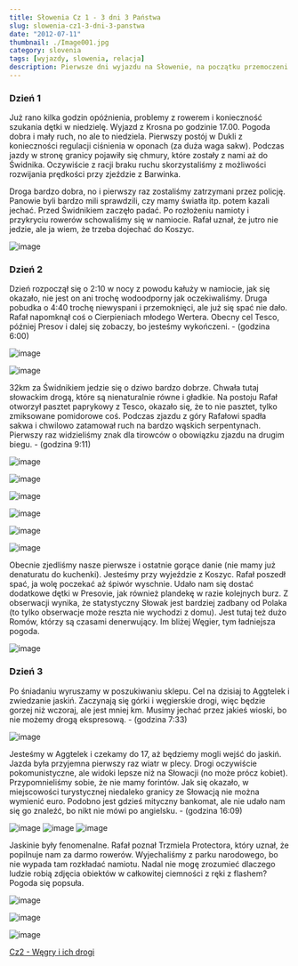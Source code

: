 ```yaml
---
title: Słowenia Cz 1 - 3 dni 3 Państwa
slug: slowenia-cz1-3-dni-3-panstwa
date: "2012-07-11"
thumbnail: ./Image001.jpg
category: slovenia
tags: [wyjazdy, slowenia, relacja]
description: Pierwsze dni wyjazdu na Słowenie, na początku przemoczeni i trochę zrezygnowani, ale jedziemy dalej
---
```



### Dzień 1
Już rano kilka godzin opóźnienia, problemy z rowerem i konieczność szukania dętki w niedzielę. Wyjazd z Krosna po godzinie 17.00. Pogoda dobra i mały ruch, no ale to niedziela. Pierwszy postój w Dukli z konieczności regulacji ciśnienia w oponach (za duża waga sakw). Podczas jazdy w stronę granicy pojawiły się chmury, które zostały z nami aż do Świdnika. Oczywiście z racji braku ruchu skorzystaliśmy z możliwości rozwijania prędkości przy zjeździe z Barwinka. 

Droga bardzo dobra, no i pierwszy raz zostaliśmy zatrzymani przez policję. Panowie byli bardzo mili sprawdzili, czy mamy światła itp. potem kazali jechać. Przed Świdnikiem zaczęło padać. Po rozłożeniu namioty i przykryciu rowerów schowaliśmy się w namiocie. Rafał uznał, że jutro nie jedzie, ale ja wiem, że trzeba dojechać do Koszyc.

![image](./Image000.JPG)

### Dzień 2

Dzień rozpoczął się o 2:10 w nocy z powodu kałuży w namiocie, jak się okazało, nie jest on ani trochę wodoodporny jak oczekiwaliśmy. Druga pobudka o 4:40 trochę niewyspani i przemoknięci, ale już się spać nie dało. Rafał napomknął coś o Cierpieniach młodego Wertera. Obecny cel Tesco, później Presov i dalej się zobaczy, bo jesteśmy wykończeni. - (godzina 6:00)

![image](./Image001.jpg)

![image](./Image002.jpg)

32km za Świdnikiem jedzie się o dziwo bardzo dobrze. Chwała tutaj słowackim drogą, które są nienaturalnie równe i gładkie. Na postoju Rafał otworzył pasztet paprykowy z Tesco, okazało się, że to nie pasztet, tylko zmiksowane pomidorowe coś. Podczas zjazdu z góry Rafałowi spadła sakwa i chwilowo zatamował ruch na bardzo wąskich serpentynach. Pierwszy raz widzieliśmy znak dla tirowców o obowiązku zjazdu na drugim biegu. - (godzina 9:11)

![image](./Image003.jpg)

![image](./Image004.jpg)

![image](./Image005.jpg)

![image](./Image006.jpg)

![image](./Image007.jpg)

![image](./Image008.jpg)

Obecnie zjedliśmy nasze pierwsze i ostatnie gorące danie (nie mamy już denaturatu do kuchenki). Jesteśmy przy wyjeździe z Koszyc. Rafał poszedł spać, ja wolę poczekać aż śpiwór wyschnie. Udało nam się dostać dodatkowe dętki w Presovie, jak również plandekę w razie kolejnych burz. Z obserwacji wynika, że statystyczny Słowak jest bardziej zadbany od Polaka (to tylko obserwacje może reszta nie wychodzi  z domu). Jest tutaj też dużo Romów, którzy są czasami denerwujący. Im bliżej Węgier, tym ładniejsza pogoda.

![image](./Image009.jpg)

### Dzień 3

Po śniadaniu wyruszamy w poszukiwaniu sklepu. Cel na dzisiaj to Aggtelek i zwiedzanie jaskiń. Zaczynają się górki i węgierskie drogi, więc będzie gorzej niż wczoraj, ale jest mniej km. Musimy jechać przez jakieś wioski, bo nie możemy drogą ekspresową. - (godzina 7:33)

![image](./Image010.jpg)

Jesteśmy w Aggtelek i czekamy do 17, aż będziemy mogli wejść do jaskiń. Jazda była przyjemna pierwszy raz wiatr w plecy. Drogi oczywiście pokomunistyczne, ale widoki lepsze niż na Słowacji (no może prócz kobiet). Przypomnieliśmy sobie, że nie mamy forintów. Jak się okazało, w miejscowości turystycznej niedaleko granicy ze Słowacją nie można wymienić euro. Podobno jest gdzieś mityczny bankomat, ale nie udało nam się go znaleźć, bo nikt nie mówi po angielsku. - (godzina 16:09)

![image](./Image011.jpg)
![image](./Image012.jpg)
![image](./Image013.jpg)

Jaskinie były fenomenalne. Rafał poznał Trzmiela Protectora, który uznał, że popilnuje nam za darmo rowerów. Wyjechaliśmy z parku narodowego, bo nie wypada tam rozkładać namiotu. Nadal nie mogę zrozumieć dlaczego ludzie robią zdjęcia obiektów w całkowitej ciemności z ręki z flashem? Pogoda się popsuła.

![image](./Image015.jpg)

![image](./Image016.jpg)

![image](./Image017.jpg)


[Cz2 - Węgry i ich drogi](/post/cz-2-wegry-i-ich-drogi)